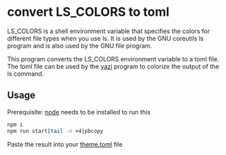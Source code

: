 # convert LS_COLORS to toml

LS_COLORS is a shell environment variable that specifies the colors for different file types when you use ls. It is used by the GNU coreutils ls program and is also used by the GNU file program.

This program converts the LS_COLORS environment variable to a toml file. The toml file can be used by the [yazi](https://github.com/sxyazi/yazi) program to colorize the output of the ls command.

## Usage

Prerequisite: [node](https://nodejs.org/en/download) needs to be installed to run this

```sh
npm i
npm run start|tail -n +4|pbcopy
```

Paste the result into your [theme.toml](https://yazi-rs.github.io/docs/configuration/overview) file

